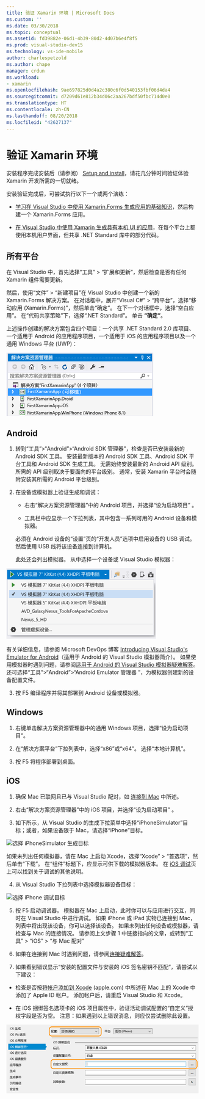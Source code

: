 ```yaml
---
title: 验证 Xamarin 环境 | Microsoft Docs
ms.custom: ''
ms.date: 03/30/2018
ms.topic: conceptual
ms.assetid: fd39882e-06d1-4b39-80d2-4d07b6e4f8f5
ms.prod: visual-studio-dev15
ms.technology: vs-ide-mobile
author: charlespetzold
ms.author: chape
manager: crdun
ms.workload:
- xamarin
ms.openlocfilehash: 9ae697825d0d4a2c380c6f0d540153fbf06d4da4
ms.sourcegitcommit: d7209d61e812b34d06c2aa267bdf50fbc714d0e0
ms.translationtype: HT
ms.contentlocale: zh-CN
ms.lasthandoff: 08/20/2018
ms.locfileid: "42627137"
---
```

# <a name="verify-your-xamarin-environment"></a>验证 Xamarin 环境

安装程序完成安装后（请参阅） [Setup and install](../cross-platform/setup-and-install.md)，请花几分钟时间验证体验 Xamarin 开发所需的一切就绪。

 安装验证完成后，可尝试执行以下一个或两个演练：

-   [学习在 Visual Studio 中使用 Xamarin.Forms 生成应用的基础知识](../cross-platform/learn-app-building-basics-with-xamarin-forms-in-visual-studio.md)，然后构建一个 Xamarin.Forms 应用。

-   [在 Visual Studio 中使用 Xamarin 生成具有本机 UI 的应用](../cross-platform/build-apps-with-native-ui-using-xamarin-in-visual-studio.md)，在每个平台上都使用本机用户界面，但共享 .NET Standard 库中的部分代码。

## <a name="all-platforms"></a>所有平台

在 Visual Studio 中，首先选择“工具” > “扩展和更新”，然后检查是否有任何 Xamarin 组件需要更新。

然后，使用“文件” > “新建项目”在 Visual Studio 中创建一个新的 Xamarin.Forms 解决方案。 在对话框中，展开“Visual C#” > “跨平台”，选择“移动应用 (Xamarin.Forms)”，然后单击“确定”。 在下一个对话框中，选择“空白应用”。 在“代码共享策略”下，选择“.NET Standard”。 单击 **“确定”**。

上述操作创建的解决方案包含四个项目：一个共享 .NET Standard 2.0 库项目、一个适用于 Android 的应用程序项目，一个适用于 iOS 的应用程序项目以及一个通用 Windows 平台 (UWP)：

![利用空白应用“Xamarin.Forms”模板新建项目的结果](../cross-platform/media/crossplat-xamarin-verify-1.png "CrossPlat Xamarin Verify 1")

## <a name="android"></a>Android

1. 转到“工具”>“Android”>“Android SDK 管理器”，检查是否已安装最新的 Android SDK 工具。 安装最新版本的 Android SDK 工具、Android SDK 平台工具和 Android SDK 生成工具。 无需始终安装最新的 Android API 级别。 所需的 API 级别取决于要面向的平台级别。 通常，安装 Xamarin 平台时会随附安装其所需的 Android 平台级别。

2.  在设备或模拟器上验证生成和调试：

    -   右击“解决方案资源管理器”中的 Android 项目，并选择“设为启动项目” 。

    -   工具栏中应显示一个下拉列表，其中包含一系列可用的 Android 设备和模拟器。

    必须在 Android 设备的“设置”页的“开发人员”选项中启用设备的 USB 调试。 然后使用 USB 线将该设备连接到计算机。

    此处还会列出模拟器。 从中选择一个设备或 Visual Studio 模拟器：

  ![选择适用于 Android 的 Visual Studio 模拟器作为调试目标](../cross-platform/media/crossplat-xamarin-verify-3.png "CrossPlat Xamarin Verify 3")

  有关详细信息，请参阅 Microsoft DevOps 博客 [Introducing Visual Studio's Emulator for Android](https://blogs.msdn.microsoft.com/devops/2014/11/12/introducing-visual-studios-emulator-for-android/)（适用于 Android 的 Visual Studio 模拟器简介）。 如果使用模拟器时遇到问题，请参阅[适用于 Android 的 Visual Studio 模拟器疑难解答](../cross-platform/troubleshooting-the-visual-studio-emulator-for-android.md)。 还可选择“工具”>“Android”>“Android Emulator 管理器 ”，为模拟器创建新的设备配置文件。

3. 按 F5 编译程序并将其部署到 Android 设备或模拟器。

## <a name="windows"></a>Windows

1.  右键单击解决方案资源管理器中的通用 Windows 项目，选择“设为启动项目”。

2.  在“解决方案平台”下拉列表中，选择“x86”或“x64”。 选择“本地计算机”。

3.  按 F5 将程序部署到桌面。

## <a name="ios"></a>iOS

1.  确保 Mac 已联网且已与 Visual Studio 配对，如 [连接到 Mac](/xamarin/ios/get-started/installation/windows/connecting-to-mac/) 中所述。

2.  右击“解决方案资源管理器”中的 iOS 项目，并选择“设为启动项目” 。

3.  如下所示，从 Visual Studio 的生成下拉菜单中选择“iPhoneSimulator”目标；或者，如果设备限于 Mac，请选择“iPhone”目标。

 ![选择 iPhoneSimulator 生成目标](../cross-platform/media/crossplat-xamarin-verify-5.png "CrossPlat Xamarin Verify 5")

 如果未列出任何模拟器，请在 Mac 上启动 Xcode，选择“Xcode” > “首选项”，然后单击“下载”。 在“组件”标题下，应显示可供下载的模拟器版本。 在 [iOS 调试](/xamarin/ios/deploy-test/debugging-in-xamarin-ios)页上可以找到关于调试的其他说明。

4.  从 Visual Studio 下拉列表中选择模拟器设备目标：

 ![选择 iPhone 调试目标](../cross-platform/media/crossplat-xamarin-verify-6.png "CrossPlat Xamarin Verify 6")

5. 按 F5 启动调试器。 模拟器在 Mac 上启动，此时你可以与应用进行交互，同时在 Visual Studio 中进行调试。 如果 iPhone 或 iPad 实物已连接到 Mac，列表中将出现该设备，你可以选择该设备。 如果未列出任何设备或模拟器，请检查与 Mac 的连接情况。 请参阅上文步骤 1 中链接指向的文章，或转到“工具” > “iOS” > “与 Mac 配对”

6.  如果在连接到 Mac 时遇到问题，请参阅[连接疑难解答](/xamarin/ios/get-started/installation/windows/connecting-to-mac/troubleshooting/)。

7.  如果看到错误显示“安装的配置文件与安装的 iOS 签名密钥不匹配”，请尝试以下建议：

  - 检查是否按[将帐户添加到 Xcode](https://developer.apple.com/library/content/documentation/IDEs/Conceptual/AppStoreDistributionTutorial/AddingYourAccounttoXcode/AddingYourAccounttoXcode.html#//apple_ref/doc/uid/TP40013839-CH40-SW1) (apple.com) 中所述在 Mac 上的 Xcode 中添加了 Apple ID 帐户。  添加帐户后，请重启 Visual Studio 和 Xcode。

  - 在 iOS 捆绑签名选项卡的 iOS 项目属性中，验证活动调试配置的“自定义”授权字段是否为空。  注意：如果遇到以上错误消息，则应仅尝试删除此设置。

  ![CrossPlat Xamarin 验证 8](../cross-platform/media/crossplat-xamarin-verify-8.png "CrossPlat Xamarin 验证 8")
